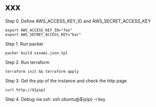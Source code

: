 # xxx

Step 0.
Define AWS_ACCESS_KEY_ID and AWS_SECRET_ACCESS_KEY

```
export AWS_ACCESS_KEY_ID="foo"
export AWS_SECRET_ACCESS_KEY="bar"
```

Step 1.
Run packer
```
packer build xxxami.json.tpl
```

Step 2.
Run terraform
```
terraform init && terraform apply
```

Step 3.
Get the pip of the instance and check the http page
```
curl http://${pip}
```

Step 4.
Debug via ssh:
ssh ubuntu@${pip} -i key
